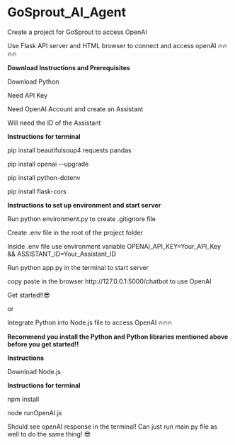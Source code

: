 # GoSprout_AI_Agent
Create a project for GoSprout to access OpenAI

Use Flask API server and HTML browser to connect and access openAI 🔥🔥🔥🔥
<p></p>
<p><strong>Download Instructions and Prerequisites</strong></p>
<p></p>
<p>Download Python</p>
<p></p>
<p>Need API Key</p>
<p></p>
<p>Need OpenAI Account and create an Assistant</p>
<p></p>
<p>Will need the ID of the Assistant</p>
<p></p>
<p><strong>Instructions for terminal</strong></p>
<p></p>
<p>pip install beautifulsoup4 requests pandas</p>
<p></p>
<p>pip install openai --upgrade</p>
<p></p>
<p>pip install python-dotenv</p>
<p></p>
<p>pip install flask-cors</p>
<p></p>
<p><strong>Instructions to set up environment and start server</strong></p>
<p></p>
<p>Run python environment.py to create .gitignore file</p>
<p></p>
<p>Create .env file in the root of the project folder</p>
<p></p>
<p>Inside .env file use environment variable OPENAI_API_KEY=Your_API_Key && ASSISTANT_ID=Your_Assistant_ID</p>
<p></p>
<p>Run python app.py in the terminal to start server</p>
<p></p>
<p>copy paste in the browser http://127.0.0.1:5000/chatbot to use OpenAI</p>
<p></p>
<p>Get started!!😎 </p>

or

Integrate Python into Node.js file to access OpenAI 🔥🔥🔥
<p></p>
<p><strong>Recommend you install the Python and Python libraries mentioned above before you get started‼️</strong></p>
<p></p>
<p><strong>Instructions</strong></p>
<p></p>
<p>Download Node.js</p>
<p></p>
<p><strong>Instructions for terminal</strong></p>
<p></p>
<p>npm install</p>
<p></p>
<p>node runOpenAI.js</p>
<p></p>
<p>Should see openAI response in the terminal! Can just run main.py file as well to do the same thing! 😎</p>



